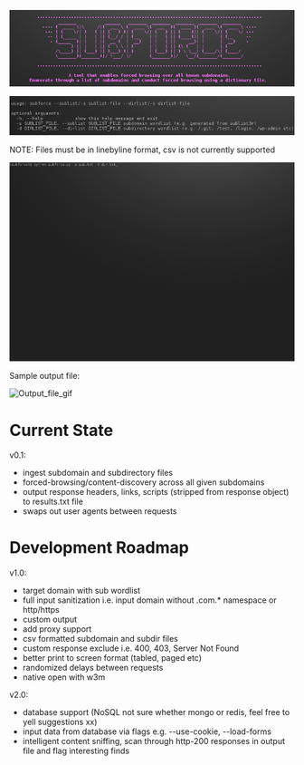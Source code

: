 <p align="center">
  <img src="/.github/logo.png" />
</p>
<p align="center">
  <img src="/.github/usage.png" />
</p>

NOTE: Files must be in linebyline format, csv is not currently supported

![Usage_gif](/.github/updatedrecording.gif?raw=true "Usage")


Sample output file: 

![Output_file_gif](/.github/outputrecording.gif?raw=true "Output")


# Current State

v0.1:
- ingest subdomain and subdirectory files
- forced-browsing/content-discovery across all given subdomains
- output response headers, links, scripts (stripped from response object) to results.txt file
- swaps out user agents between requests


# Development Roadmap

v1.0:
- target domain with sub wordlist
- full input sanitization i.e. input domain without .com.* namespace or http/https
- custom output
- add proxy support
- csv formatted subdomain and subdir files
- custom response exclude i.e. 400, 403, Server Not Found
- better print to screen format (tabled, paged etc)
- randomized delays between requests
- native open with w3m

v2.0:
- database support (NoSQL not sure whether mongo or redis, feel free to yell suggestions xx)
- input data from database via flags e.g. --use-cookie, --load-forms
- intelligent content sniffing, scan through http-200 responses in output file and flag interesting finds

